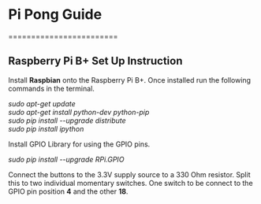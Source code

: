 # Pi Pong Guide
========================

## Raspberry Pi B+ Set Up Instruction

Install **Raspbian** onto the Raspberry Pi B+.  Once installed run the following commands in the terminal.

*sudo apt-get update*  
*sudo apt-get install python-dev python-pip*  
*sudo pip install --upgrade distribute*  
*sudo pip install ipython*  

Install GPIO Library for using the GPIO pins.

*sudo pip install --upgrade RPi.GPIO*  

Connect the buttons to the 3.3V supply source to a 330 Ohm resistor.  Split this to two individual momentary switches.  One switch to be connect to the GPIO pin position **4** and the other **18**.
